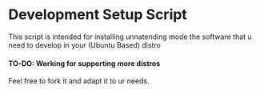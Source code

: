 # Development Setup Script
This script is intended for installing unnatending mode the software that u need to develop in your (Ubuntu Based) distro

#### TO-DO: Working for supporting more distros

Feel free to fork it and adapt it to ur needs.
